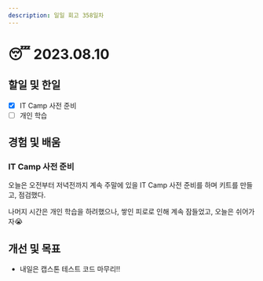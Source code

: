```yaml
---
description: 일일 회고 358일차
---
```


# 😴 2023.08.10

## 할일 및 한일&#x20;

* [x] IT Camp 사전 준비&#x20;
* [ ] 개인 학습&#x20;

## 경험 및 배움&#x20;

### IT Camp 사전 준비&#x20;

오늘은 오전부터 저녁전까지 계속 주말에 있을 IT Camp 사전 준비를 하며 키트를 만들고, 점검했다.

나머지 시간은 개인 학습을 하려했으나, 쌓인 피로로 인해 계속 잠들었고, 오늘은 쉬어가자😭

## 개선 및 목표&#x20;

* 내일은 캡스톤 테스트 코드 마무리!!

